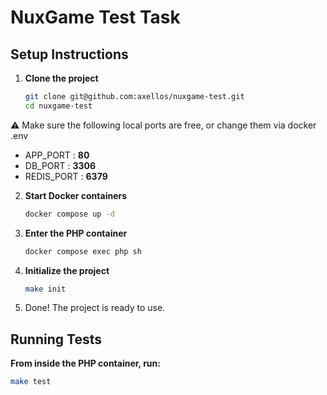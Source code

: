 # NuxGame Test Task

## Setup Instructions

1. **Clone the project**
   ```bash
   git clone git@github.com:axellos/nuxgame-test.git
   cd nuxgame-test

⚠️ Make sure the following local ports are free, or change them via docker .env
  * APP_PORT : **80**
  * DB_PORT : **3306**
  * REDIS_PORT : **6379**

2. **Start Docker containers**
    ```bash
   docker compose up -d
3. **Enter the PHP container**
    ```bash
   docker compose exec php sh
4. **Initialize the project**
    ```bash
   make init
5. Done! The project is ready to use.

## Running Tests

**From inside the PHP container, run:**
```bash
make test
